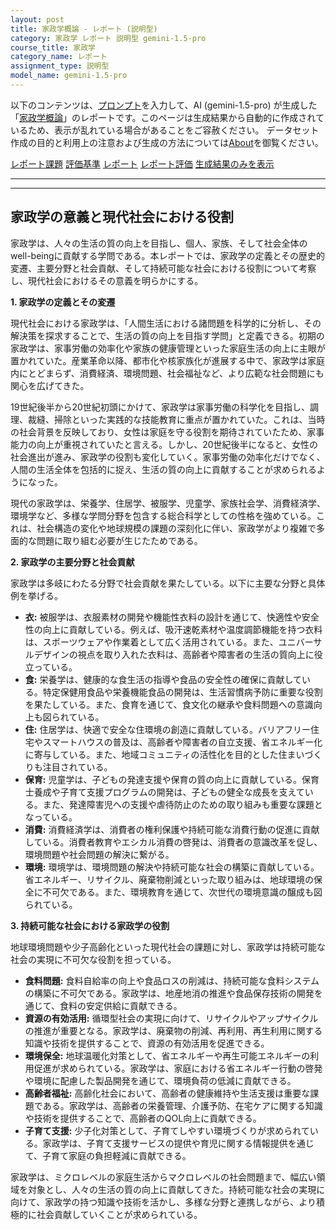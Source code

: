 ```yaml
---
layout: post
title: 家政学概論 - レポート (説明型)
category: 家政学 レポート 説明型 gemini-1.5-pro
course_title: 家政学
category_name: レポート
assignment_type: 説明型
model_name: gemini-1.5-pro
---
```


以下のコンテンツは、[プロンプト](http://127.0.0.1:8000/generated/家政学/gemini-1.5-pro/prompt_レポート-説明型.md)を入力して、AI (gemini-1.5-pro) が生成した「[家政学概論](/contents/家政学/)」のレポートです。このページは生成結果から自動的に作成されているため、表示が乱れている場合があることをご容赦ください。
データセット作成の目的と利用上の注意および生成の方法については[About](/About)を御覧ください。

[レポート課題](../レポート課題-説明型)
[評価基準](../評価基準-説明型)
[レポート](../レポート-説明型)
[レポート評価](../レポート評価-説明型)
[生成結果のみを表示](http://127.0.0.1:8000/generated/家政学/gemini-1.5-pro/レポート-説明型.md)
  

***
***
  
## 家政学の意義と現代社会における役割

家政学は、人々の生活の質の向上を目指し、個人、家族、そして社会全体のwell-beingに貢献する学問である。本レポートでは、家政学の定義とその歴史的変遷、主要分野と社会貢献、そして持続可能な社会における役割について考察し、現代社会におけるその意義を明らかにする。

**1. 家政学の定義とその変遷**

現代社会における家政学は、「人間生活における諸問題を科学的に分析し、その解決策を探求することで、生活の質の向上を目指す学問」と定義できる。初期の家政学は、家事労働の効率化や家族の健康管理といった家庭生活の向上に主眼が置かれていた。産業革命以降、都市化や核家族化が進展する中で、家政学は家庭内にとどまらず、消費経済、環境問題、社会福祉など、より広範な社会問題にも関心を広げてきた。

19世紀後半から20世紀初頭にかけて、家政学は家事労働の科学化を目指し、調理、裁縫、掃除といった実践的な技能教育に重点が置かれていた。これは、当時の社会背景を反映しており、女性は家庭を守る役割を期待されていたため、家事能力の向上が重視されていたと言える。しかし、20世紀後半になると、女性の社会進出が進み、家政学の役割も変化していく。家事労働の効率化だけでなく、人間の生活全体を包括的に捉え、生活の質の向上に貢献することが求められるようになった。

現代の家政学は、栄養学、住居学、被服学、児童学、家族社会学、消費経済学、環境学など、多様な学問分野を包含する総合科学としての性格を強めている。これは、社会構造の変化や地球規模の課題の深刻化に伴い、家政学がより複雑で多面的な問題に取り組む必要が生じたためである。

**2. 家政学の主要分野と社会貢献**

家政学は多岐にわたる分野で社会貢献を果たしている。以下に主要な分野と具体例を挙げる。

* **衣:** 被服学は、衣服素材の開発や機能性衣料の設計を通じて、快適性や安全性の向上に貢献している。例えば、吸汗速乾素材や温度調節機能を持つ衣料は、スポーツウェアや作業着として広く活用されている。また、ユニバーサルデザインの視点を取り入れた衣料は、高齢者や障害者の生活の質向上に役立っている。
* **食:** 栄養学は、健康的な食生活の指導や食品の安全性の確保に貢献している。特定保健用食品や栄養機能食品の開発は、生活習慣病予防に重要な役割を果たしている。また、食育を通じて、食文化の継承や食料問題への意識向上も図られている。
* **住:** 住居学は、快適で安全な住環境の創造に貢献している。バリアフリー住宅やスマートハウスの普及は、高齢者や障害者の自立支援、省エネルギー化に寄与している。また、地域コミュニティの活性化を目的とした住まいづくりも注目されている。
* **保育:** 児童学は、子どもの発達支援や保育の質の向上に貢献している。保育士養成や子育て支援プログラムの開発は、子どもの健全な成長を支えている。また、発達障害児への支援や虐待防止のための取り組みも重要な課題となっている。
* **消費:** 消費経済学は、消費者の権利保護や持続可能な消費行動の促進に貢献している。消費者教育やエシカル消費の啓発は、消費者の意識改革を促し、環境問題や社会問題の解決に繋がる。
* **環境:** 環境学は、環境問題の解決や持続可能な社会の構築に貢献している。省エネルギー、リサイクル、廃棄物削減といった取り組みは、地球環境の保全に不可欠である。また、環境教育を通じて、次世代の環境意識の醸成も図られている。


**3. 持続可能な社会における家政学の役割**

地球環境問題や少子高齢化といった現代社会の課題に対し、家政学は持続可能な社会の実現に不可欠な役割を担っている。

* **食料問題:** 食料自給率の向上や食品ロスの削減は、持続可能な食料システムの構築に不可欠である。家政学は、地産地消の推進や食品保存技術の開発を通じて、食料の安定供給に貢献できる。
* **資源の有効活用:** 循環型社会の実現に向けて、リサイクルやアップサイクルの推進が重要となる。家政学は、廃棄物の削減、再利用、再生利用に関する知識や技術を提供することで、資源の有効活用を促進できる。
* **環境保全:** 地球温暖化対策として、省エネルギーや再生可能エネルギーの利用促進が求められている。家政学は、家庭における省エネルギー行動の啓発や環境に配慮した製品開発を通じて、環境負荷の低減に貢献できる。
* **高齢者福祉:** 高齢化社会において、高齢者の健康維持や生活支援は重要な課題である。家政学は、高齢者の栄養管理、介護予防、在宅ケアに関する知識や技術を提供することで、高齢者のQOL向上に貢献できる。
* **子育て支援:** 少子化対策として、子育てしやすい環境づくりが求められている。家政学は、子育て支援サービスの提供や育児に関する情報提供を通じて、子育て家庭の負担軽減に貢献できる。


家政学は、ミクロレベルの家庭生活からマクロレベルの社会問題まで、幅広い領域を対象とし、人々の生活の質の向上に貢献してきた。持続可能な社会の実現に向けて、家政学の持つ知識や技術を活かし、多様な分野と連携しながら、より積極的に社会貢献していくことが求められている。
